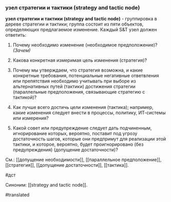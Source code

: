 ### узел стратегии и тактики (strategy and tactic node)

**узел стратегии и тактики (strategy and tactic node)** - группировка в дереве стратегии и тактики; группа состоит из пяти объектов, определяющих предлагаемое изменение. Каждый S&T узел должен ответить:

1. Почему необходимо изменение (необходимое предположение)? *(Зачем)*

2. Какова конкретная измеримая цель изменения (стратегия)?

3. Почему мы утверждаем, что стратегия возможна, и какие конкретные требования, потенциальные негативные ответвления или препятствия необходимо учитывать при выборе из альтернативных путей (тактики) достижения стратегии (параллельные предположения, связывающие стратегию с тактикой)?

4. Как лучше всего достичь цели изменения (тактика); например, какие изменения следует внести в процессы, политику, ИТ-системы или измерения?

5. Какой совет или предупреждение следует дать подчиненным, игнорирование которых, вероятно, поставит под угрозу достаточность шагов, которые они предпримут для реализации этой тактики, и которое, вероятно, будет проигнорировано (без предупреждения) (допущение достаточности)?

См.: [[допущение необходимости]], [[параллельное предположение]], [[стратегия]], [[допущение достаточности]], [[тактика]].

#дст

Синоним: [[strategy and tactic node]].

#translated
